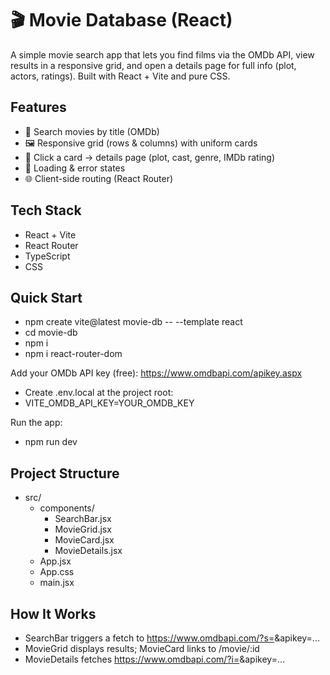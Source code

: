 # 🎬 Movie Database (React)

A simple movie search app that lets you find films via the OMDb API, view results in a responsive grid, and open a details page for full info (plot, actors, ratings). Built with React + Vite and pure CSS.

## Features

- 🔎 Search movies by title (OMDb)
- 🖼️ Responsive grid (rows & columns) with uniform cards
- 🧭 Click a card → details page (plot, cast, genre, IMDb rating)
- 🔄 Loading & error states
- 🌐 Client-side routing (React Router)

## Tech Stack

- React + Vite
- React Router
- TypeScript
- CSS

## Quick Start

* npm create vite@latest movie-db -- --template react
* cd movie-db
* npm i
* npm i react-router-dom


Add your OMDb API key (free): https://www.omdbapi.com/apikey.aspx
* Create .env.local at the project root:
* VITE_OMDB_API_KEY=YOUR_OMDB_KEY

Run the app:
* npm run dev

## Project Structure

* src/
  * components/
    * SearchBar.jsx
    * MovieGrid.jsx
    * MovieCard.jsx
    * MovieDetails.jsx
  * App.jsx
  * App.css
  * main.jsx

## How It Works
- SearchBar triggers a fetch to https://www.omdbapi.com/?s=<query>&apikey=...
- MovieGrid displays results; MovieCard links to /movie/:id
- MovieDetails fetches https://www.omdbapi.com/?i=<imdbID>&apikey=...
